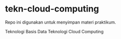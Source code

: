 # tekn-cloud-computing
Repo ini digunakan untuk menyimpan materi praktikum.

Teknologi Basis Data
Teknologi Cloud Computing
